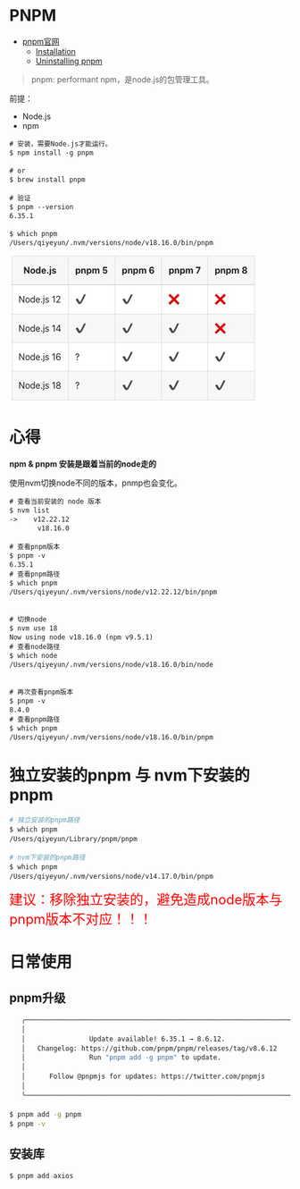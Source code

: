 # PNPM

* [pnpm官网](https://pnpm.io/)
    * [Installation](https://pnpm.io/installation)
    * [Uninstalling pnpm](https://pnpm.io/uninstall)

> pnpm: performant npm，是node.js的包管理工具。



前提：

* Node.js
* npm

```shell
# 安装，需要Node.js才能运行。
$ npm install -g pnpm

# or
$ brew install pnpm

# 验证
$ pnpm --version
6.35.1

$ which pnpm
/Users/qiyeyun/.nvm/versions/node/v18.16.0/bin/pnpm
```

![](./images/pnpm_Nodejs.jpg)



# 心得

**npm & pnpm 安装是跟着当前的node走的**

使用nvm切换node不同的版本，pnmp也会变化。

```shell
# 查看当前安装的 node 版本
$ nvm list
->    v12.22.12
       v18.16.0
       
# 查看pnpm版本 
$ pnpm -v
6.35.1
# 查看pnpm路径
$ which pnpm
/Users/qiyeyun/.nvm/versions/node/v12.22.12/bin/pnpm


# 切换node
$ nvm use 18
Now using node v18.16.0 (npm v9.5.1)
# 查看node路径
$ which node
/Users/qiyeyun/.nvm/versions/node/v18.16.0/bin/node


# 再次查看pnpm版本
$ pnpm -v
8.4.0
# 查看pnpm路径
$ which pnpm
/Users/qiyeyun/.nvm/versions/node/v18.16.0/bin/pnpm
```



# 独立安装的pnpm 与 nvm下安装的pnpm

```sh
# 独立安装的pnpm路径
$ which pnpm
/Users/qiyeyun/Library/pnpm/pnpm

# nvm下安装的pnpm路径
$ which pnpm
/Users/qiyeyun/.nvm/versions/node/v14.17.0/bin/pnpm
```

<font color='red' size=5>建议：移除独立安装的，避免造成node版本与pnpm版本不对应！！！</font>



# 日常使用

## pnpm升级

```bash
   ╭──────────────────────────────────────────────────────────────────╮
   │                                                                  │
   │                Update available! 6.35.1 → 8.6.12.                │
   │   Changelog: https://github.com/pnpm/pnpm/releases/tag/v8.6.12   │
   │                Run "pnpm add -g pnpm" to update.                 │
   │                                                                  │
   │      Follow @pnpmjs for updates: https://twitter.com/pnpmjs      │
   │                                                                  │
   ╰──────────────────────────────────────────────────────────────────╯
   
$ pnpm add -g pnpm
$ pnpm -v
```



## 安装库

```sh
$ pnpm add axios
```





















